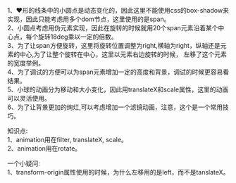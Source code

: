1、❤形的线条中的小圆点是动态变化的，因此这里不能使用css的box-shadow来实现，因此只能考虑用多个dom节点，这里使用的是span。  
2、小圆点考虑用伪元素实现，因此在旋转的时候就用20个span元素沿着某个中心点，每个旋转18deg乘以一定的倍数。  
3、为了让span方便旋转，这里将旋转位置调整为right,横轴为right，纵轴还是元素的中心,为了让整个旋转在中心，这里以元素右边旋转的时候，
   左移了这个元素的宽度举例。  
4、为了调试的方便可以为span元素增加一定的高度和背景，调试的时候更容易看结果。  
5、小球的动画分为移动和大小变化，因此用translateX和scale属性，这里的动画可以灵活使用。  
6、为了让背景更加的绚烂,可以考虑增加一个滤镜动画，注意，这个是一个常用技巧。  

知识点:  
1、animation用在filter, translateX, scale。  
2、animation用在rotate。  

一个小疑问:  
1、transform-origin属性使用的时候，为什么左移用的是left，而不是tanslateX。
